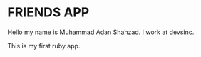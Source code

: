 # FRIENDS APP

Hello my name is Muhammad Adan Shahzad. I work at devsinc.

This is my first ruby app.
